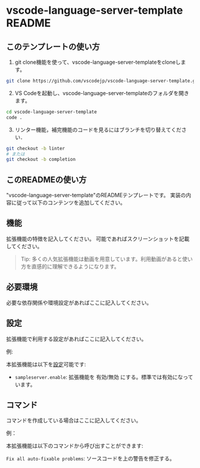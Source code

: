 # vscode-language-server-template README

## このテンプレートの使い方

1. git clone機能を使って、vscode-language-server-templateをcloneします。

```sh
git clone https://github.com/vscodejp/vscode-language-server-template.git
```

2. VS Codeを起動し、vscode-language-server-templateのフォルダを開きます。

```sh
cd vscode-language-server-template
code .
```

3. リンター機能，補完機能のコードを見るにはブランチを切り替えてください．

```sh
git checkout -b linter
# または
git checkout -b completion
```

## このREADMEの使い方

"vscode-language-server-template"のREADMEテンプレートです。
実装の内容に従って以下のコンテンツを追加してください。

## 機能

拡張機能の特徴を記入してください。
可能であればスクリーンショットを記載してください。

> Tip: 多くの人気拡張機能は動画を用意しています。利用動画があると使い方を直感的に理解できるようになります。

## 必要環境

必要な依存関係や環境設定があればここに記入してください。

## 設定

拡張機能で利用する設定があればここに記入してください。

例:

本拡張機能は以下を[設定](https://code.visualstudio.com/docs/getstarted/settings)可能です:

* `sampleserver.enable`: 拡張機能を 有効/無効 にする。標準では有効になっています。

## コマンド

コマンドを作成している場合はここに記入してください。

例：

本拡張機能は以下のコマンドから呼び出すことができます:

`Fix all auto-fixable problems`: ソースコードを上の警告を修正する。

